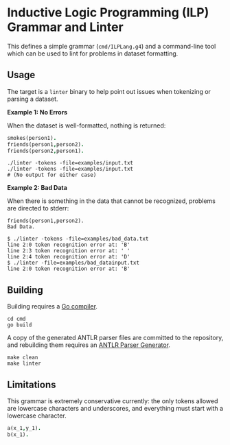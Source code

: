 # Inductive Logic Programming (ILP) Grammar and Linter

This defines a simple grammar (`cmd/ILPLang.g4`) and a command-line
tool which can be used to lint for problems in dataset formatting.

## Usage

The target is a `linter` binary to help point out issues when tokenizing
or parsing a dataset.

**Example 1: No Errors**

When the dataset is well-formatted, nothing is returned:

```prolog
smokes(person1).
friends(person1,person2).
friends(person2,person1).
```

```console
./linter -tokens -file=examples/input.txt
./linter -tokens -file=examples/input.txt
# (No output for either case)
```

**Example 2: Bad Data**

When there is something in the data that cannot be recognized, problems
are directed to stderr:

```
friends(person1,person2).
Bad Data.
```

```console
$ ./linter -tokens -file=examples/bad_data.txt
line 2:0 token recognition error at: 'B'
line 2:3 token recognition error at: ' '
line 2:4 token recognition error at: 'D'
$ ./linter -file=examples/bad_datainput.txt
line 2:0 token recognition error at: 'B'
```

## Building

Building requires a [Go compiler](https://golang.org/).

```
cd cmd
go build
```

A copy of the generated ANTLR parser files are committed to the repository,
and rebuilding them requires an [ANTLR Parser Generator](https://www.antlr.org/).

```
make clean
make linter
```

## Limitations

This grammar is extremely conservative currently: the only tokens
allowed are lowercase characters and underscores, and everything
must start with a lowercase character.

```prolog
a(x_1,y_1).
b(x_1).
```
